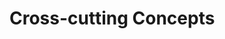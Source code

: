 # Cross-cutting Concepts

<!--
## *\<Concept 1\>*

*\<explanation\>*

## *\<Concept 2\>*

*\<explanation\>*

…

## *\<Concept n\>*

*\<explanation\>*
-->
